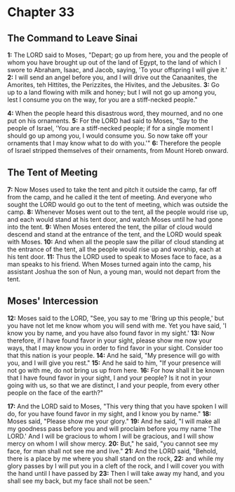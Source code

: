 # Chapter 33

## The Command to Leave Sinai

**1:** The LORD said to Moses, "Depart; go up from here, you and the people of whom you have brought up out of the land of Egypt, to the land of which I swore to Abraham, Isaac, and Jacob, saying, 'To your offspring I will give it.'
**2:** I will send an angel before you, and I will drive out the Canaanites, the Amorites, teh Hittites, the Perizzites, the Hivites, and the Jebusites.
**3:** Go up to a land flowing with milk and honey; but I will not go up among you, lest I consume you on the way, for you are a stiff-necked people."

**4:** When the people heard this disastrous word, they mourned, and no one put on his ornaments.
**5:** For the LORD had said to Moses, "Say to the people of Israel, 'You are a stiff-necked people; if for a single moment I should go up among you, I would consume you. So now take off your ornaments that I may know what to do with you.'"
**6:** Therefore the people of Israel stripped themselves of their ornaments, from Mount Horeb onward.

## The Tent of Meeting

**7:** Now Moses used to take the tent and pitch it outside the camp, far off from the camp, and he called it the tent of meeting. And everyone who sought the LORD would go out to the tent of meeting, which was outside the camp.
**8:** Whenever Moses went out to the tent, all the people would rise up, and each would stand at his tent door, and watch Moses until he had gone into the tent.
**9:** When Moses entered the tent, the pillar of cloud would descend and stand at the entrance of the tent, and the LORD would speak with Moses.
**10:** And when all the people saw the pillar of cloud standing at the entrance of the tent, all the people would rise up and worship, each at his tent door.
**11:** Thus the LORD used to speak to Moses face to face, as a man speaks to his friend. When Moses turned again into the camp, his assistant Joshua the son of Nun, a young man, would not depart from the tent.

## Moses' Intercession

**12:** Moses said to the LORD, "See, you say to me 'Bring up this people,' but you have not let me know whom you will send with me. Yet you have said, 'I know you by name, and you have also found favor in my sight.'
**13:** Now therefore, if I have found favor in your sight, please show me now your ways, that I may know you in order to find favor in your sight. Consider too that this nation is your people.
**14:** And he said, "My presence will go with you, and I will give you rest."
**15:** And he said to him, "If your presence will not go with me, do not bring us up from here.
**16:** For how shall it be known that I have found favor in your sight, I and your people? Is it not in your going with us, so that we are distinct, I and your people, from every other people on the face of the earth?"

**17:** And the LORD said to Moses, "This very thing that you have spoken I will do, for you have found favor in my sight, and I know you by name."
**18:** Moses said, "Please show me your glory."
**19:** And he said, "I will make all my goodness pass before you and will proclaim before you my name 'The LORD.' And I will be gracious to whom I will be gracious, and I will show mercy on whom I will show mercy.
**20:** But," he said, "you cannot see my face, for man shall not see me and live."
**21:** And the LORD said, "Behold, there is a place by me where you shall stand on the rock,
**22:** and while my glory passes by I will put you in a cleft of the rock, and I will cover you with the hand until I have passed by
**23:** Then I will take away my hand, and you shall see my back, but my face shall not be seen."
